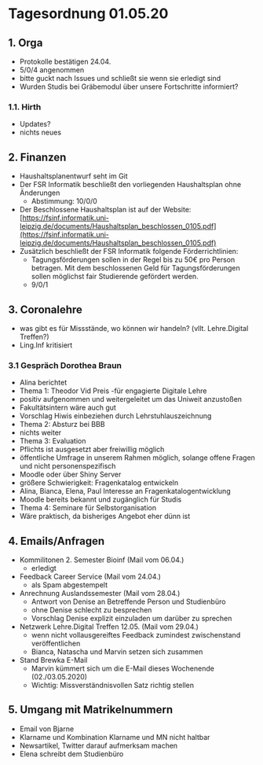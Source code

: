 ---
---

# Tagesordnung 01.05.20

## 1. Orga
  * Protokolle bestätigen 24.04.
  * 5/0/4 angenommen
  * bitte guckt nach Issues und schließt sie wenn sie erledigt sind
  * Wurden Studis bei Gräbemodul über unsere Fortschritte informiert?

### 1.1. Hirth
  * Updates?
  * nichts neues

## 2. Finanzen
  * Haushaltsplanentwurf seht im Git
  * Der FSR Informatik beschließt den vorliegenden Haushaltsplan ohne Änderungen
      * Abstimmung: 10/0/0
  * Der Beschlossene Haushaltsplan ist auf der Website: [https://fsinf.informatik.uni-leipzig.de/documents/Haushaltsplan_beschlossen_0105.pdf](https://fsinf.informatik.uni-leipzig.de/documents/Haushaltsplan_beschlossen_0105.pdf)
  * Zusätzlich beschließt der FSR Informatik folgende Förderrichtlinien:
    * Tagungsförderungen sollen in der Regel bis zu 50€ pro Person betragen. Mit dem beschlossenen Geld für Tagungsförderungen sollen möglichst fair Studierende gefördert werden.
    * 9/0/1

## 3. Coronalehre
  * was gibt es für Missstände, wo können wir handeln? (vllt. Lehre.Digital Treffen?)
  * Ling.Inf kritisiert

### 3.1 Gespräch Dorothea Braun
  * Alina berichtet
  * Thema 1: Theodor Vid Preis -für engagierte Digitale Lehre
  * positiv aufgenommen und weitergeleitet um das Uniweit anzustoßen
  * Fakultätsintern wäre auch gut
  * Vorschlag Hiwis einbeziehen durch Lehrstuhlauszeichnung
  * Thema 2: Absturz bei BBB
  * nichts weiter
  * Thema 3: Evaluation
  * Pflichts ist ausgesetzt aber freiwillig möglich
  * öffentliche Umfrage in unserem Rahmen möglich, solange offene Fragen und nicht personenspezifisch
  * Moodle oder über Shiny Server
  * größere Schwierigkeit: Fragenkatalog entwickeln
  * Alina, Bianca, Elena, Paul Interesse an Fragenkatalogentwicklung
  * Moodle bereits bekannt und zugänglich für Studis
  * Thema 4: Seminare für Selbstorganisation
  * Wäre praktisch, da bisheriges Angebot eher dünn ist

## 4. Emails/Anfragen
  * Kommilitonen 2. Semester Bioinf (Mail vom 06.04.)
    * erledigt
  * Feedback Career Service (Mail vom 24.04.)
    * als Spam abgestempelt
  * Anrechnung Auslandssemester (Mail vom 28.04.)
    * Antwort von Denise an Betreffende Person und Studienbüro
    * ohne Denise schlecht zu besprechen
    * Vorschlag Denise explizit einzuladen um darüber zu sprechen
  * Netzwerk Lehre.Digital Treffen 12.05. (Mail vom 29.04.)
    * wenn nicht vollausgereiftes Feedback zumindest zwischenstand veröffentlichen
    * Bianca, Natascha und Marvin setzen sich zusammen
  * Stand Brewka E-Mail
    * Marvin kümmert sich um die E-Mail dieses Wochenende (02./03.05.2020)
    * Wichtig: Missverständnisvollen Satz richtig stellen

## 5. Umgang mit Matrikelnummern
  * Email von Bjarne
  * Klarname und Kombination Klarname und MN nicht haltbar
  * Newsartikel, Twitter darauf aufmerksam machen
  * Elena schreibt dem Studienbüro 